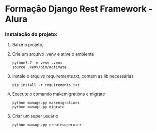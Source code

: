 # Formação Django Rest Framework - Alura

### Instalação do projeto: 

1. Baixe o projeto,
2. Crie um arquivo .venv e ative o ambiente

   ```
   python3.7 -m venv .venv
   source .venv/bin/activate

   ```
3. Instale o arquivo requirements.txt, contem as lib necessárias

   ```
   pip install -r requirements.txt
   ```
4. Execute o comando makemigrations e  migrate

   ```
   python manage.py makemigrations
   python manage.py migrate
   ```
5. Criar um super usuário

   ```
   python manage.py createsuperuser 
   ```
